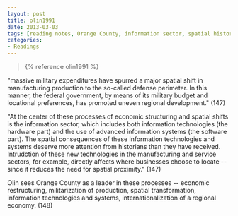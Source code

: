 ```yaml
---
layout: post
title: olin1991
date: 2013-03-03
tags: [reading notes, Orange County, information sector, spatial history, military-industrial]
categories:
- Readings
---
```


> {% reference olin1991 %}

"massive military expenditures have spurred a major spatial shift in manufacturing production to the so-called defense perimeter. In this manner, the federal government, by means of its military budget and locational preferences, has promoted uneven regional development." (147)

"At the center of these processes of economic structuring and spatial shifts is the information sector, which includes both information technologies (the hardware part) and the use of advanced information systems (the software part). The spatial consequences of these information technologies and systems deserve more attention from historians than they have received. Intrudction of these new technologies in the manufacturing and service sectors, for example, directly affects where businesses choose to locate -- since it reduces the need for spatial proximity." (147)

Olin sees Orange County as a leader in these processes -- economic restructuring, militarization of production, spatial transformation, information technologies and systems, internationalization of a regional economy. (148)
